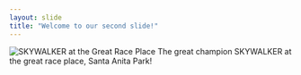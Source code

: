 ```yaml
---
layout: slide
title: "Welcome to our second slide!"
---
```

![SKYWALKER at the Great Race Place](/assets/images/skywalker-c01.png)
The great champion SKYWALKER at the great race place, Santa Anita Park!
